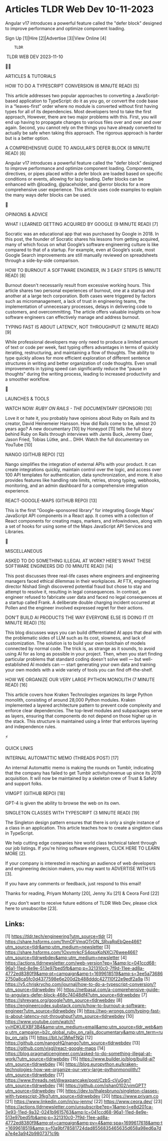 # Articles TLDR Web Dev 10-11-2023

Angular v17 introduces a powerful feature called the "defer block"
designed to improve performance and optimize component loading.  

Sign Up [1]|Hire [2]|Advertise [3]|View Online [4] 

		TLDR 

 TLDR WEB DEV 2023-11-10

🧑‍💻 

ARTICLES & TUTORIALS

 HOW TO DO A TYPESCRIPT CONVERSION (6 MINUTE READ) [5] 

 This article addresses two popular approaches to converting a
JavaScript-based application to TypeScript: do it as you go, or
convert the code base in a “leaves-first” order where no module is
converted without first having types for all of its dependencies. Most
developers tend to take the first approach, However, there are two
major problems with this. First, you will end up having to propagate
changes to various files over and over and over again. Second, you
cannot rely on the things you have already converted to actually be
safe when taking this approach. The rigorous approach is harder but is
a better option. 

 A COMPREHENSIVE GUIDE TO ANGULAR’S DEFER BLOCK (8 MINUTE READ) [6] 

 Angular v17 introduces a powerful feature called the "defer block"
designed to improve performance and optimize component loading.
Components, directives, or pipes placed within a defer block are
loaded based on specific conditions or events, allowing for lazy
loading. Defer blocks can be enhanced with @loading, @placeholder, and
@error blocks for a more comprehensive user experience. This article
uses code examples to explain the many ways defer blocks can be used. 

🧠 

OPINIONS & ADVICE

 WHAT I LEARNED GETTING ACQUIRED BY GOOGLE (9 MINUTE READ) [7] 

 Socratic was an educational app that was purchased by Google in 2018.
In this post, the founder of Socratic shares his lessons from getting
acquired, many of which focus on what Google’s software engineering
culture is like compared to that of a startup. For example, even at
Google’s scale, most Google Search improvements are still manually
reviewed on spreadsheets through a side-by-side comparison. 

 HOW TO BURNOUT A SOFTWARE ENGINEER, IN 3 EASY STEPS (5 MINUTE READ)
[8] 

 Burnout doesn't necessarily result from excessive working hours. This
article shares two personal experiences of burnout, one at a startup
and another at a large tech corporation. Both cases were triggered by
factors such as micromanagement, a lack of trust in engineering teams,
the implementation of unnecessary processes, delays in delivering code
to customers, and overcommitting. The article offers valuable insights
on how software engineers can effectively manage and address burnout. 

 TYPING FAST IS ABOUT LATENCY, NOT THROUGHPUT (2 MINUTE READ) [9] 

 While professional developers may only need to produce a limited
amount of text or code per week, fast typing offers advantages in
terms of quickly iterating, restructuring, and maintaining a flow of
thoughts. The ability to type quickly allows for more efficient
exploration of different sentence structures in writing and better
organization of code thoughts. Even small improvements in typing speed
can significantly reduce the "pause in thoughts" during the writing
process, leading to increased productivity and a smoother workflow. 

🚀 

LAUNCHES & TOOLS

 WATCH NOW: _RUBY ON RAILS - THE DOCUMENTARY_ (SPONSOR) [10] 

 Love it or hate it, you probably have opinions about Ruby on Rails
and its creator, David Heinemeier Hansson. How did Rails come to be,
almost 20 years ago? A new documentary [10] by Honeypot [11] tells the
full story behind Ruby on Rails through interviews with Jamis Buck,
Jeremy Daer, Jason Fried, Tobias Lütke, and... DHH.
Watch the full documentary on YouTube [10]

 NANGO (GITHUB REPO) [12] 

 Nango simplifies the integration of external APIs with your product.
It can create integrations quickly, maintain control over the logic,
and access over 100 API templates for authentication, data
synchronization, and more. It also provides features like handling
rate limits, retries, strong typing, webhooks, monitoring, and an
admin dashboard for a comprehensive integration experience. 

 REACT-GOOGLE-MAPS (GITHUB REPO) [13] 

 This is the first “Google-sponsored library” for integrating
Google Maps’ JavaScript API components in a React app. It comes with
a collection of React components for creating maps, markers, and
infowindows, along with a set of hooks for using some of the Maps
JavaScript API Services and Libraries. 

🎁 

MISCELLANEOUS

 ASKED TO DO SOMETHING ILLEGAL AT WORK? HERE’S WHAT THESE SOFTWARE
ENGINEERS DID (10 MINUTE READ) [14] 

 This post discusses three real-life cases where engineers and
engineering managers faced ethical dilemmas in their workplaces. At
FTX, engineering director Nishad Singh discovered potential fraud but
chose to stay and attempt to resolve it, resulting in legal
consequences. In contrast, an engineer refused to fabricate user data
and faced no legal consequences at a startup called Frank. A
deliberate double charging incident occurred at Pollen and the
engineer involved expressed regret for their actions. 

 DON’T BUILD AI PRODUCTS THE WAY EVERYONE ELSE IS DOING IT (11
MINUTE READ) [15] 

 This blog discusses ways you can build differentiated AI apps that
deal with the problematic sides of LLM such as its cost, slowness, and
lack of customization. The solution is to build your own toolchain of
models connected by normal code. The trick is, as strange as it
sounds, to avoid using AI for as long as possible in your project.
Then, when you start finding particular problems that standard coding
doesn't solve well — but well-established AI models can — start
generating your own data and training your own models with a wide
variety of tools you can find off-the-shelf. 

 HOW WE ORGANIZE OUR VERY LARGE PYTHON MONOLITH (7 MINUTE READ) [16] 

 This article covers how Kraken Technologies organizes its large
Python monolith, consisting of around 28,000 Python modules. Kraken
implemented a layered architecture pattern to prevent code complexity
and enforce clear dependencies. The top-level modules and subpackages
serve as layers, ensuring that components do not depend on those
higher up in the stack. This structure is maintained using a linter
that enforces layering and independence rules. 

⚡ 

QUICK LINKS

 INTERNAL AUTOMATTIC MEMO (THREADS POST) [17] 

 An internal Automattic memo is making the rounds on Tumblr,
indicating that the company has failed to get Tumblr activity/revenue
up since its 2019 acquisition. It will now be maintained by a skeleton
crew of Trust & Safety and support folks. 

 VIMGPT (GITHUB REPO) [18] 

 GPT-4 is given the ability to browse the web on its own. 

 SINGLETON CLASSES WITH TYPESCRIPT (3 MINUTE READ) [19] 

 The Singleton design pattern ensures that there is only a single
instance of a class in an application. This article teaches how to
create a singleton class in TypeScript. 

 We help cutting edge companies hire world class technical talent
through our job listings. If you're hiring software engineers, CLICK
HERE TO LEARN MORE [2]. 

If your company is interested in reaching an audience of web
developers and engineering decision makers, you may want to ADVERTISE
WITH US [3]. 

If you have any comments or feedback, just respond to this email! 

Thanks for reading, 
Priyam Mohanty [20], Jenny Xu [21] & Ceora Ford [22] 

If you don't want to receive future editions of TLDR Web Dev,
please click here to unsubscribe [23]. 

 

Links:
------
[1] https://tldr.tech/engineering?utm_source=tldr
[2] https://share.hsforms.com/1hmOFVmqOTrON_SRvaRqEbQee466?utm_source=tldr&amp;utm_medium=newsletter
[3] https://share.hsforms.com/1OxvmrkcFS4qsxKpNXCi76wee466?utm_source=tldrwebdev&amp;utm_medium=newsletter
[4] https://actions.tldrnewsletter.com/web-version?ep=1&amp;lc=041ccd68-96a1-11ed-8e9e-513e97bed5fb&amp;p=321310c0-7f9d-11ee-ad8a-4772ed8380f9&amp;pt=campaign&amp;t=1699618519&amp;s=3ee5a736862750a8ca5fc0d4377598e6e200d2b488dddc427110f22e9edf2a9a
[5] https://v5.chriskrycho.com/journal/how-to-do-a-typescript-conversion/?utm_source=tldrwebdev
[6] https://netbasal.com/a-comprehensive-guide-to-angulars-defer-block-468c74048df4?utm_source=tldrwebdev
[7] https://shreyans.org/google?utm_source=tldrwebdev
[8] https://engineercodex.substack.com/p/how-to-burnout-a-software-engineer?utm_source=tldrwebdev
[9] https://two-wrongs.com/typing-fast-is-about-latency-not-throughput?utm_source=tldrwebdev
[10] https://www.youtube.com/watch?v=HDKUEXBF3B4&amp;utm_medium=email&amp;utm_source=tldr_web&amp;utm_campaign=b2c_global_ruby_on_rails_documentary&amp;utm_term=ruby_on_rails
[11] https://bit.ly/3MwFNQj
[12] https://github.com/nangoHQ/nango?utm_source=tldrwebdev
[13] https://github.com/visgl/react-google-maps
[14] https://blog.pragmaticengineer.com/asked-to-do-something-illegal-at-work/?utm_source=tldrwebdev
[15] https://www.builder.io/blog/build-ai?utm_source=tldrwebdev
[16] https://blog.europython.eu/kraken-technologies-how-we-organize-our-very-large-pythonmonolith/?utm_source=tldrwebdev
[17] https://www.threads.net/@waxpancake/post/CzbS-cVuGgn?utm_source=tldrwebdev
[18] https://github.com/ishan0102/vimGPT?utm_source=tldrwebdev
[19] https://dev.to/thalesbruno/singleton-classes-with-typescript-3fkg?utm_source=tldrwebdev
[20] https://www.priyam.co
[21] https://www.linkedin.com/in/xu-jenny/
[22] https://www.ceora.dev/
[23] https://actions.tldrnewsletter.com/unsubscribe?ep=1&amp;l=e8d201ca-3e93-11ed-9a32-0241b9615763&amp;lc=041ccd68-96a1-11ed-8e9e-513e97bed5fb&amp;p=321310c0-7f9d-11ee-ad8a-4772ed8380f9&amp;pt=campaign&amp;pv=4&amp;spa=1699617618&amp;t=1699618519&amp;s=f0a9bf78581724dad8556835465635d658a98ed6a7da7e4e3a942b9807371c9b